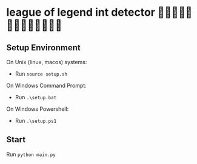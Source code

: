 # league of legend int detector 👅👅👅👅👅👅👅👅👅👅👅👅👅

## Setup Environment

On Unix (linux, macos) systems:
- Run `source setup.sh`

On Windows Command Prompt:
- Run `.\setup.bat`

On Windows Powershell:
- Run `.\setup.ps1`

## Start
Run `python main.py`
